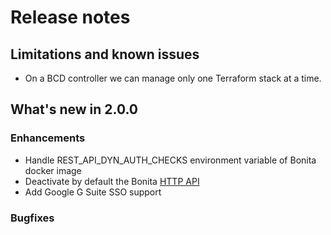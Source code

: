 # Release notes

## Limitations and known issues

- On a BCD controller we can manage only one Terraform stack at a time.


## What's new in 2.0.0

### Enhancements
- Handle REST_API_DYN_AUTH_CHECKS environment variable of Bonita docker image
- Deactivate by default the Bonita [HTTP API](https://documentation.bonitasoft.com/bonita/${bonitaDocVersion}/rest-api-authorization#toc9)
- Add Google G Suite SSO support

### Bugfixes
